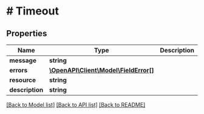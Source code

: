 # # Timeout

## Properties

Name | Type | Description | Notes
------------ | ------------- | ------------- | -------------
**message** | **string** |  | [optional]
**errors** | [**\OpenAPI\Client\Model\FieldError[]**](FieldError.md) |  | [optional]
**resource** | **string** |  | [optional]
**description** | **string** |  | [optional]

[[Back to Model list]](../../README.md#models) [[Back to API list]](../../README.md#endpoints) [[Back to README]](../../README.md)
